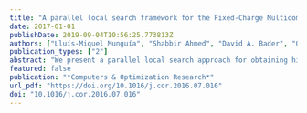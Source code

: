```yaml
---
title: "A parallel local search framework for the Fixed-Charge Multicommodity Network Flow problem"
date: 2017-01-01
publishDate: 2019-09-04T10:56:25.773813Z
authors: ["Lluís-Miquel Munguía", "Shabbir Ahmed", "David A. Bader", "George L. Nemhauser", "Vikas Goel", "Yufen Shao"]
publication_types: ["2"]
abstract: "We present a parallel local search approach for obtaining high quality solutions to the Fixed Charge Multicommodity Network Flow problem (FCMNF). The approach proceeds by improving a given feasible solution by solving restricted instances of the problem where flows of certain commodities are fixed to those in the solution while the other commodities are locally optimized. We derive multiple independent local search neighborhoods from an arc-based mixed integer programming (MIP) formulation of the problem which are explored in parallel. Our scalable parallel implementation takes advantage of the hybrid memory architecture in modern platforms and the effectiveness of MIP solvers in solving small problems instances. Computational experiments on FCMNF instances from the literature demonstrate the competitiveness of our approach against state of the art MIP solvers and other heuristic methods."
featured: false
publication: "*Computers & Optimization Research*"
url_pdf: "https://doi.org/10.1016/j.cor.2016.07.016"
doi: "10.1016/j.cor.2016.07.016"
---
```


